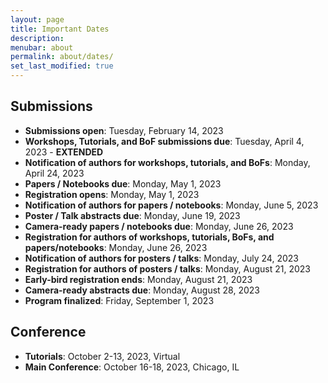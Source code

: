 ```yaml
---
layout: page
title: Important Dates
description:
menubar: about
permalink: about/dates/
set_last_modified: true
---
```


## Submissions

- **Submissions open**: Tuesday, February 14, 2023
- **Workshops, Tutorials, and BoF submissions due**: Tuesday, April 4, 2023 - **EXTENDED**
- **Notification of authors for workshops, tutorials, and BoFs**: Monday, April 24, 2023
- **Papers / Notebooks due**: Monday, May 1, 2023
- **Registration opens**: Monday, May 1, 2023
- **Notification of authors for papers / notebooks**: Monday, June 5, 2023
- **Poster / Talk abstracts due**: Monday, June 19, 2023
- **Camera-ready papers / notebooks due**: Monday, June 26, 2023
- **Registration for authors of workshops, tutorials, BoFs, and papers/notebooks**: Monday, June 26, 2023
- **Notification of authors for posters / talks**: Monday, July 24, 2023
- **Registration for authors of posters / talks**: Monday, August 21, 2023
- **Early-bird registration ends**: Monday, August 21, 2023
- **Camera-ready abstracts due**: Monday, August 28, 2023
- **Program finalized**: Friday, September 1, 2023

## Conference

- **Tutorials**: October 2-13, 2023, Virtual
- **Main Conference**: October 16-18, 2023, Chicago, IL
